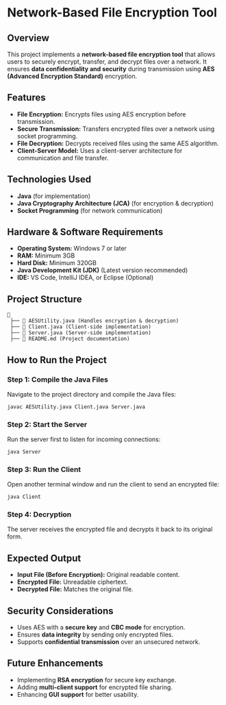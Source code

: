 # Network-Based File Encryption Tool

## Overview
This project implements a **network-based file encryption tool** that allows users to securely encrypt, transfer, and decrypt files over a network. It ensures **data confidentiality and security** during transmission using **AES (Advanced Encryption Standard)** encryption.

## Features
- **File Encryption:** Encrypts files using AES encryption before transmission.
- **Secure Transmission:** Transfers encrypted files over a network using socket programming.
- **File Decryption:** Decrypts received files using the same AES algorithm.
- **Client-Server Model:** Uses a client-server architecture for communication and file transfer.

## Technologies Used
- **Java** (for implementation)
- **Java Cryptography Architecture (JCA)** (for encryption & decryption)
- **Socket Programming** (for network communication)

## Hardware & Software Requirements
- **Operating System:** Windows 7 or later
- **RAM:** Minimum 3GB
- **Hard Disk:** Minimum 320GB
- **Java Development Kit (JDK)** (Latest version recommended)
- **IDE:** VS Code, IntelliJ IDEA, or Eclipse (Optional)

## Project Structure
```
📂 
 ├── 📜 AESUtility.java (Handles encryption & decryption)
 ├── 📜 Client.java (Client-side implementation)
 ├── 📜 Server.java (Server-side implementation)
 ├── 📜 README.md (Project documentation)
```

## How to Run the Project
### Step 1: Compile the Java Files
Navigate to the project directory and compile the Java files:
```sh
javac AESUtility.java Client.java Server.java
```

### Step 2: Start the Server
Run the server first to listen for incoming connections:
```sh
java Server
```

### Step 3: Run the Client
Open another terminal window and run the client to send an encrypted file:
```sh
java Client
```

### Step 4: Decryption
The server receives the encrypted file and decrypts it back to its original form.

## Expected Output
- **Input File (Before Encryption):** Original readable content.
- **Encrypted File:** Unreadable ciphertext.
- **Decrypted File:** Matches the original file.

## Security Considerations
- Uses AES with a **secure key** and **CBC mode** for encryption.
- Ensures **data integrity** by sending only encrypted files.
- Supports **confidential transmission** over an unsecured network.

## Future Enhancements
- Implementing **RSA encryption** for secure key exchange.
- Adding **multi-client support** for encrypted file sharing.
- Enhancing **GUI support** for better usability.



